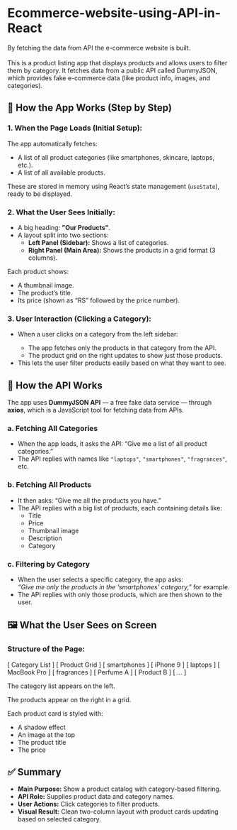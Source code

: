 # Ecommerce-website-using-API-in-React
By fetching the data from API the e-commerce website is built. <br>
<br>
This is a product listing app that displays products and allows users to filter them by category. It fetches data from a public API called DummyJSON, which provides fake e-commerce data (like product info, images, and categories).


<!DOCTYPE html>
<html lang="en">
<head>
  <meta charset="UTF-8" />
  <meta name="viewport" content="width=device-width, initial-scale=1" />
</head>
<body>

  <h2 class="emoji">🧠 How the App Works (Step by Step)</h2>

  <h3>1. When the Page Loads (Initial Setup):</h3>
  <p>The app automatically fetches:</p>
  <ul>
    <li>A list of all product categories (like smartphones, skincare, laptops, etc.).</li>
    <li>A list of all available products.</li>
  </ul>
  <p>These are stored in memory using React’s state management (<code>useState</code>), ready to be displayed.</p>

  <h3>2. What the User Sees Initially:</h3>
  <ul>
    <li>A big heading: <strong>"Our Products"</strong>.</li>
    <li>A layout split into two sections:
      <ul>
        <li><strong>Left Panel (Sidebar):</strong> Shows a list of categories.</li>
        <li><strong>Right Panel (Main Area):</strong> Shows the products in a grid format (3 columns).</li>
      </ul>
    </li>
  </ul>
  <p>Each product shows:</p>
  <ul>
    <li>A thumbnail image.</li>
    <li>The product’s title.</li>
    <li>Its price (shown as “RS” followed by the price number).</li>
  </ul>

  <h3>3. User Interaction (Clicking a Category):</h3>
  <ul>
    <li>When a user clicks on a category from the left sidebar:</li>
    <ul>
      <li>The app fetches only the products in that category from the API.</li>
      <li>The product grid on the right updates to show just those products.</li>
    </ul>
    <li>This lets the user filter products easily based on what they want to see.</li>
  </ul>

  <h2 class="emoji">📡 How the API Works</h2>

  <p>The app uses <strong>DummyJSON API</strong> — a free fake data service — through <strong>axios</strong>, which is a JavaScript tool for fetching data from APIs.</p>

  <h3>a. Fetching All Categories</h3>
  <ul>
    <li>When the app loads, it asks the API: “Give me a list of all product categories.”</li>
    <li>The API replies with names like <code>"laptops"</code>, <code>"smartphones"</code>, <code>"fragrances"</code>, etc.</li>
  </ul>

  <h3>b. Fetching All Products</h3>
  <ul>
    <li>It then asks: “Give me all the products you have.”</li>
    <li>The API replies with a big list of products, each containing details like:
      <ul>
        <li>Title</li>
        <li>Price</li>
        <li>Thumbnail image</li>
        <li>Description</li>
        <li>Category</li>
      </ul>
    </li>
  </ul>

  <h3>c. Filtering by Category</h3>
  <ul>
    <li>When the user selects a specific category, the app asks:<br>
      <em>“Give me only the products in the ‘smartphones’ category,”</em> for example.
    </li>
    <li>The API replies with only those products, which are then shown to the user.</li>
  </ul>

  <h2 class="emoji">🖼️ What the User Sees on Screen</h2>

  <h3>Structure of the Page:</h3>

  <div class="layout-diagram">
[ Category List ]      [ Product Grid ]
[ smartphones     ]    [ iPhone 9       ]
[ laptops         ]    [ MacBook Pro    ]
[ fragrances      ]    [ Perfume A      ]
                      [ Product B       ]
                      [ ...            ]
  </div>

  <p>The category list appears on the left.</p>
  <p>The products appear on the right in a grid.</p>

  <p>Each product card is styled with:</p>
  <ul>
    <li>A shadow effect</li>
    <li>An image at the top</li>
    <li>The product title</li>
    <li>The price</li>
  </ul>

  <h2 class="emoji">✅ Summary</h2>
  <ul>
    <li><strong>Main Purpose:</strong> Show a product catalog with category-based filtering.</li>
    <li><strong>API Role:</strong> Supplies product data and category names.</li>
    <li><strong>User Actions:</strong> Click categories to filter products.</li>
    <li><strong>Visual Result:</strong> Clean two-column layout with product cards updating based on selected category.</li>
  </ul>

</body>
</html>
